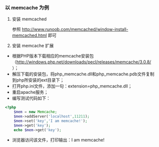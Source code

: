 ### 以 memcache 为例

1. 安装 memcached

   参照 <http://www.runoob.com/memcached/window-install-memcached.html> 即可

2. 安装 memcache 扩展

- 根据PHP版本下载相应的memcache安装包（<http://windows.php.net/downloads/pecl/releases/memcache/3.0.8/> ）；
- 解压下载的安装包，将php_memcache.dll和php_memcache.pdb文件复制到php所安装的ext目录下；
- 打开php.ini文件，添加一句：extension=php_memcache.dll；
- 重启apache服务；
- 编写测试代码如下：

```php
<?php
	$mem = new Memcache;
	$mem->addServer('localhost',11211);
	$mem->set('key','I am memcache!');
	$mem->get('key');
	echo $mem->get('key');
```

- 浏览器访问该文件，打印输出：I am memcache!